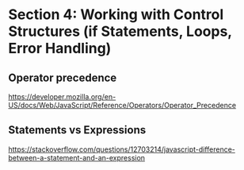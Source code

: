 # Section 4: Working with Control Structures (if Statements, Loops, Error Handling)

## Operator precedence

https://developer.mozilla.org/en-US/docs/Web/JavaScript/Reference/Operators/Operator_Precedence

## Statements vs Expressions

https://stackoverflow.com/questions/12703214/javascript-difference-between-a-statement-and-an-expression
